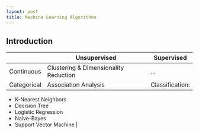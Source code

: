 ```yaml
---
layout: post
title: Machine Learning Algorithms
---
```

## Introduction

|             | Unsupervised                           | Supervised |
| ----------- | -------------------------------------- | ---------- |
| Continuous  | Clustering & Dimensionality Reduction | ... |
| Categorical | Association Analysis                   | Classification:
- K-Nearest Neighbors
- Decision Tree
- Logistic Regression
- Naive-Bayes
- Support Vector Machine 
|
